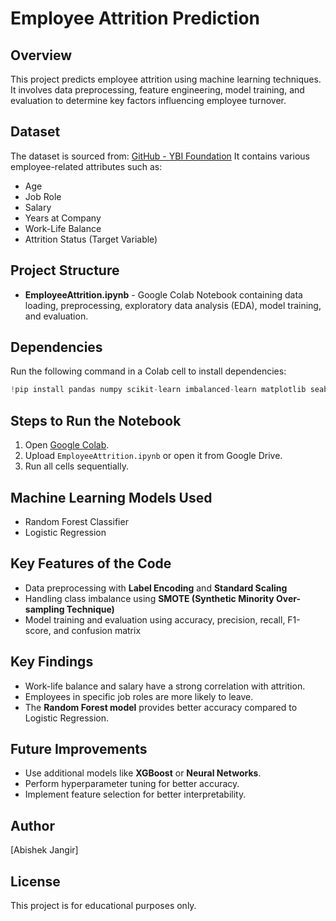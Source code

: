 # Employee Attrition Prediction

## Overview

This project predicts employee attrition using machine learning techniques. It involves data preprocessing, feature engineering, model training, and evaluation to determine key factors influencing employee turnover.

## Dataset

The dataset is sourced from:
[GitHub - YBI Foundation](https://github.com/YBI-Foundation/Dataset/raw/refs/heads/main/EmployeeAttrition.csv)
It contains various employee-related attributes such as:

- Age
- Job Role
- Salary
- Years at Company
- Work-Life Balance
- Attrition Status (Target Variable)

## Project Structure

- **EmployeeAttrition.ipynb** - Google Colab Notebook containing data loading, preprocessing, exploratory data analysis (EDA), model training, and evaluation.

## Dependencies

Run the following command in a Colab cell to install dependencies:

```python
!pip install pandas numpy scikit-learn imbalanced-learn matplotlib seaborn
```

## Steps to Run the Notebook

1. Open [Google Colab](https://colab.research.google.com/).
2. Upload `EmployeeAttrition.ipynb` or open it from Google Drive.
3. Run all cells sequentially.

## Machine Learning Models Used

- Random Forest Classifier
- Logistic Regression

## Key Features of the Code

- Data preprocessing with **Label Encoding** and **Standard Scaling**
- Handling class imbalance using **SMOTE (Synthetic Minority Over-sampling Technique)**
- Model training and evaluation using accuracy, precision, recall, F1-score, and confusion matrix

## Key Findings

- Work-life balance and salary have a strong correlation with attrition.
- Employees in specific job roles are more likely to leave.
- The **Random Forest model** provides better accuracy compared to Logistic Regression.

## Future Improvements

- Use additional models like **XGBoost** or **Neural Networks**.
- Perform hyperparameter tuning for better accuracy.
- Implement feature selection for better interpretability.

## Author

[Abishek Jangir]

## License

This project is for educational purposes only.

